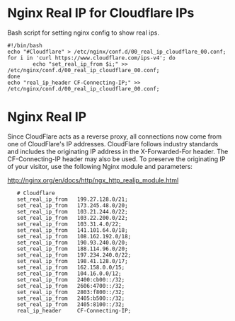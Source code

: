 # Nginx Real IP for Cloudflare IPs
Bash script for setting nginx config to show real ips.


```
#!/bin/bash
echo "#Cloudflare" > /etc/nginx/conf.d/00_real_ip_cloudflare_00.conf;
for i in 'curl https://www.cloudflare.com/ips-v4'; do
        echo "set_real_ip_from $i;" >> /etc/nginx/conf.d/00_real_ip_cloudflare_00.conf;
done
echo "real_ip_header CF-Connecting-IP;" >> /etc/nginx/conf.d/00_real_ip_cloudflare_00.conf;
```

# Nginx Real IP
 Since CloudFlare acts as a reverse proxy, all connections now come from one of CloudFlare's IP addresses. CloudFlare follows industry standards and includes the originating IP address in the X-Forwarded-For header. The CF-Connecting-IP header may also be used. To preserve the originating IP of your visitor, use the following Nginx module and parameters:

http://nginx.org/en/docs/http/ngx_http_realip_module.html
```
   # Cloudflare
   set_real_ip_from   199.27.128.0/21;
   set_real_ip_from   173.245.48.0/20;
   set_real_ip_from   103.21.244.0/22;
   set_real_ip_from   103.22.200.0/22;
   set_real_ip_from   103.31.4.0/22;
   set_real_ip_from   141.101.64.0/18;
   set_real_ip_from   108.162.192.0/18;
   set_real_ip_from   190.93.240.0/20;
   set_real_ip_from   188.114.96.0/20;   
   set_real_ip_from   197.234.240.0/22;
   set_real_ip_from   198.41.128.0/17;
   set_real_ip_from   162.158.0.0/15;
   set_real_ip_from   104.16.0.0/12;
   set_real_ip_from   2400:cb00::/32;
   set_real_ip_from   2606:4700::/32;
   set_real_ip_from   2803:f800::/32;
   set_real_ip_from   2405:b500::/32;
   set_real_ip_from   2405:8100::/32;
   real_ip_header     CF-Connecting-IP;
```
